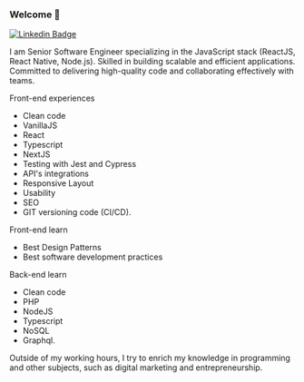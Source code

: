 ### Welcome 👋

[![Linkedin Badge](https://img.shields.io/badge/-LinkedIn-blue?style=flat-square&logo=Linkedin&logoColor=white&link=https://www.linkedin.com/in/vinicius-benedito/)](https://www.linkedin.com/in/vinicius-benedito/)

I am Senior Software Engineer specializing in the JavaScript stack (ReactJS, React Native, Node.js). Skilled in building scalable and efficient applications. Committed to delivering high-quality code and collaborating effectively with teams.

Front-end experiences
- Clean code
- VanillaJS
- React
- Typescript
- NextJS
- Testing with Jest and Cypress
- API's integrations
- Responsive Layout
- Usability
- SEO
- GIT versioning code (CI/CD).

Front-end learn
- Best Design Patterns
- Best software development practices

Back-end learn
- Clean code
- PHP
- NodeJS
- Typescript
- NoSQL
- Graphql.

Outside of my working hours, I try to enrich my knowledge in programming and other subjects, such as digital marketing and entrepreneurship.
